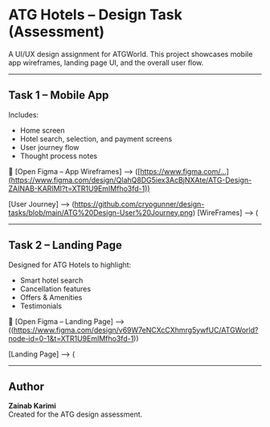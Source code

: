 # ATG Hotels – Design Task (Assessment)

A UI/UX design assignment for ATGWorld. This project showcases mobile app wireframes, landing page UI, and the overall user flow.

---

## Task 1 – Mobile App

Includes:
- Home screen
- Hotel search, selection, and payment screens
- User journey flow
- Thought process notes

🔗 [Open Figma – App Wireframes] --> ([https://www.figma.com/...](https://www.figma.com/design/QIahQ8DG5iex3AcBjNXAte/ATG-Design-ZAINAB-KARIMI?t=XTR1U9EmIMfho3fd-1)) 

[User Journey] --> (https://github.com/cryogunner/design-tasks/blob/main/ATG%20Design-User%20Journey.png)
[WireFrames] --> (

---

## Task 2 – Landing Page

Designed for ATG Hotels to highlight:
- Smart hotel search
- Cancellation features
- Offers & Amenities
- Testimonials

🔗 [Open Figma – Landing Page] --> ((https://www.figma.com/design/v69W7eNCXcCXhmrg5ywfUC/ATGWorld?node-id=0-1&t=XTR1U9EmIMfho3fd-1))

[Landing Page] --> (

---

## Author

**Zainab Karimi**  
Created for the ATG design assessment.
